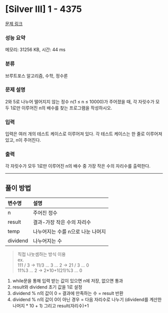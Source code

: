 # [Silver III] 1 - 4375 

[문제 링크](https://www.acmicpc.net/problem/4375) 

### 성능 요약

메모리: 31256 KB, 시간: 44 ms

### 분류

브루트포스 알고리즘, 수학, 정수론

### 문제 설명

<p>2와 5로 나누어 떨어지지 않는 정수 n(1 ≤ n ≤ 10000)가 주어졌을 때, 각 자릿수가 모두 1로만 이루어진 n의 배수를 찾는 프로그램을 작성하시오.</p>

### 입력 

 <p>입력은 여러 개의 테스트 케이스로 이루어져 있다. 각 테스트 케이스는 한 줄로 이루어져 있고, n이 주어진다.</p>

### 출력 

 <p>각 자릿수가 모두 1로만 이루어진 n의 배수 중 가장 작은 수의 자리수를 출력한다.</p>

---
## 풀이 방법
|변수명|설명|
|:---|:---|
|n|주어진 정수|
|result|결과-가장 작은 수의 자리수|
|temp|나누어지는 수를 n으로 나눈 나머지|
|dividend|나누어지는 수|

> 직접 나눗셈하는 방식 이용 <br>
 ex. <br>
 111 / 3 → 11/3 … 3 … 2 → 21 / 3 … 0 <br>
 11%3 … 2 → 2*10+1(21)%3 … 0 <br>
1. while문을 통해 입력 받는 값이 있으면 n에 저장, 없으면 통과
2. result와 dividend 초기 값을 1로 설정
3. dividend % n의 값이 0 = 결과에 만족하는 수 = result 반환
4. dividend % n의 값이 0이 아닌 경우 = 다음 자리수로 나누기 (dividend를 계산한 나머지 * 10 + 1) 그리고 result(자리수)+1
